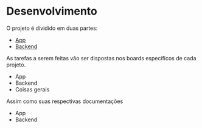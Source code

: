 # Desenvolvimento

O projeto é dividido em duas partes:

- [App](https://github.com/tobem-team/tobem-app)
- [Backend]()

As tarefas a serem feitas vão ser dispostas nos boards específicos de cada projeto.

- App
- Backend
- Coisas gerais

Assim como suas respectivas documentações

- App
- Backend
